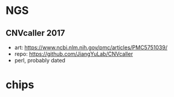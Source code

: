 # NGS

## CNVcaller 2017

* art: https://www.ncbi.nlm.nih.gov/pmc/articles/PMC5751039/
* repo: https://github.com/JiangYuLab/CNVcaller
* perl, probably dated

## 

# chips